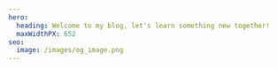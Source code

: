 ```yaml
---
hero:
  heading: Welcome to my blog, let's learn something new together!
  maxWidthPX: 652
seo:
  image: /images/og_image.png
---
```

